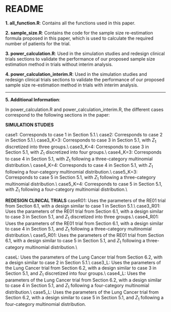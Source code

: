 # README #
**1. all_function.R**: Contains all the functions used in this paper.

**2. sample_size.R**: Contains the code for the sample size re-estimation formula proposed in this paper, which is used to calculate the required number of patients for the trial.

**3. power_calculation.R**: Used in the simulation studies and redesign clinical trials sections to validate the performance of our proposed sample size estimation method in trials without interim analysis.

**4. power_calculation_interim.R**: Used in the simulation studies and redesign clinical trials sections to validate the performance of our proposed sample size re-estimation method in trials with interim analysis.

---
**5. Additional Information**:

In power_calculation.R and power_calculation_interim.R, the different cases correspond to the following sections in the paper:

**SIMULATION STUDIES**

case1: Corresponds to case 1 in Section 5.1.\\
case2: Corresponds to case 2 in Section 5.1.\\
case3_K=3: Corresponds to case 3 in Section 5.1, with $Z_1$ discretized into three groups.\\
case3_K=4: Corresponds to case 3 in Section 5.1, with $Z_1$ discretized into four groups.\\
case4_K=3: Corresponds to case 4 in Section 5.1, with $Z_1$ following a three-category multinomial distribution.\\
case4_K=4: Corresponds to case 4 in Section 5.1, with $Z_1$ following a four-category multinomial distribution.\\
case5_K=3: Corresponds to case 5 in Section 5.1, with $Z_1$ following a three-category multinomial distribution.\\
case5_K=4: Corresponds to case 5 in Section 5.1, with $Z_1$ following a four-category multinomial distribution.\\

**REDESIGN CLINICAL TRIALS**
caseR01: Uses the parameters of the RE01 trial from Section 6.1, with a design similar to case 1 in Section 5.1.\\
case3_R01: Uses the parameters of the RE01 trial from Section 6.1, with a design similar to case 3 in Section 5.1, and $Z_1$ discretized into three groups.\\
case4_R01: Uses the parameters of the RE01 trial from Section 6.1, with a design similar to case 4 in Section 5.1, and $Z_1$ following a three-category multinomial distribution.\\
case5_R01: Uses the parameters of the RE01 trial from Section 6.1, with a design similar to case 5 in Section 5.1, and $Z_1$ following a three-category multinomial distribution.\\

caseL: Uses the parameters of the Lung Cancer trial from Section 6.2, with a design similar to case 2 in Section 5.1.\\
case3_L: Uses the parameters of the Lung Cancer trial from Section 6.2, with a design similar to case 3 in Section 5.1, and $Z_1$ discretized into four groups.\\
case4_L: Uses the parameters of the Lung Cancer trial from Section 6.2, with a design similar to case 4 in Section 5.1, and $Z_1$ following a four-category multinomial distribution.\\
case5_L: Uses the parameters of the Lung Cancer trial from Section 6.2, with a design similar to case 5 in Section 5.1, and $Z_1$ following a four-category multinomial distribution.
